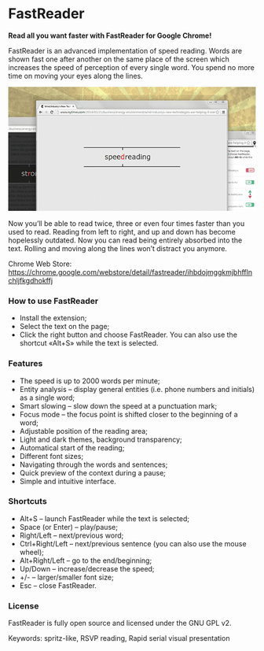 # FastReader

**Read all you want faster with FastReader for Google Chrome!**

FastReader is an advanced implementation of speed reading. Words are shown fast one after another on the same place of the screen which increases the speed of perception of every single word. You spend no more time on moving your eyes along the lines.

![](screenshot.png)

Now you’ll be able to read twice, three or even four times faster than you used to read. Reading from left to right, and up and down has become hopelessly outdated. Now you can read being entirely absorbed into the text. Rolling and moving along the lines won’t distract you anymore.

Chrome Web Store: https://chrome.google.com/webstore/detail/fastreader/ihbdojmggkmjbhfflnchljfkgdhokffj

### How to use FastReader

* Install the extension;
* Select the text on the page;
* Click the right button and choose FastReader. You can also use the shortcut «Alt+S» while the text is selected.

### Features

* The speed is up to 2000 words per minute;
* Entity analysis – display general entities (i.e. phone numbers and initials) as a single word;
* Smart slowing – slow down the speed at a punctuation mark;
* Focus mode – the focus point is shifted closer to the beginning of a word;
* Adjustable position of the reading area;
* Light and dark themes, background transparency;
* Automatical start of the reading;
* Different font sizes;
* Navigating through the words and sentences;
* Quick preview of the context during a pause;
* Simple and intuitive interface.

### Shortcuts

* Alt+S – launch FastReader while the text is selected;
* Space (or Enter) – play/pause;
* Right/Left – next/previous word;
* Ctrl+Right/Left – next/previous sentence (you can also use the mouse wheel);
* Alt+Right/Left – go to the end/beginning;
* Up/Down – increase/decrease the speed;
* +/- – larger/smaller font size;
* Esc – close FastReader.

### License

FastReader is fully open source and licensed under the GNU GPL v2.

Keywords: spritz-like, RSVP reading, Rapid serial visual presentation